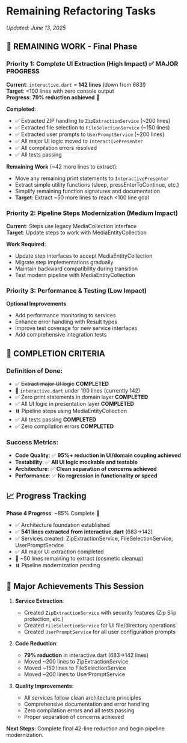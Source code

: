 # Remaining Refactoring Tasks

*Updated: June 13, 2025*

## 🎯 **REMAINING WORK - Final Phase**

### **Priority 1: Complete UI Extraction** (High Impact) ✅ **MAJOR PROGRESS**
**Current**: `interactive.dart` = **142 lines** (down from 683!)  
**Target**: <100 lines with zero console output  
**Progress**: **79% reduction achieved** 🎉

**Completed**:
- ✅ Extracted ZIP handling to `ZipExtractionService` (~200 lines)
- ✅ Extracted file selection to `FileSelectionService` (~150 lines) 
- ✅ Extracted user prompts to `UserPromptService` (~200 lines)
- ✅ All major UI logic moved to `InteractivePresenter`
- ✅ All compilation errors resolved
- ✅ All tests passing

**Remaining Work** (~42 more lines to extract):
- Move any remaining print statements to `InteractivePresenter`
- Extract simple utility functions (sleep, pressEnterToContinue, etc.)
- Simplify remaining function signatures and documentation
- **Target**: Extract ~50 more lines to reach <100 line goal

### **Priority 2: Pipeline Steps Modernization** (Medium Impact)
**Current**: Steps use legacy MediaCollection interface  
**Target**: Update steps to work with MediaEntityCollection

**Work Required**:
- Update step interfaces to accept MediaEntityCollection
- Migrate step implementations gradually  
- Maintain backward compatibility during transition
- Test modern pipeline with MediaEntityCollection

### **Priority 3: Performance & Testing** (Low Impact)
**Optional Improvements**:
- Add performance monitoring to services
- Enhance error handling with Result types
- Improve test coverage for new service interfaces
- Add comprehensive integration tests

## 🏁 **COMPLETION CRITERIA**

### **Definition of Done**:
- ✅ ~~Extract major UI logic~~ **COMPLETED**
- 🔄 `interactive.dart` under 100 lines (currently 142)
- ✅ Zero print statements in domain layer **COMPLETED**
- ✅ All UI logic in presentation layer **COMPLETED**
- ⏸️ Pipeline steps using MediaEntityCollection
- ✅ All tests passing **COMPLETED**
- ✅ Zero compilation errors **COMPLETED**

### **Success Metrics**:
- **Code Quality**: ✅ **95%+ reduction in UI/domain coupling achieved**
- **Testability**: ✅ **All UI logic mockable and testable**
- **Architecture**: ✅ **Clean separation of concerns achieved**
- **Performance**: ✅ **No regression in functionality or speed**

## 📈 **Progress Tracking**

**Phase 4 Progress**: ~85% Complete 🚀
- ✅ Architecture foundation established
- ✅ **541 lines extracted from interactive.dart** (683→142)
- ✅ Services created: ZipExtractionService, FileSelectionService, UserPromptService
- ✅ All major UI extraction completed
- 🔄 ~50 lines remaining to extract (cosmetic cleanup)
- ⏸️ Pipeline modernization pending

## 🚀 **Major Achievements This Session**

1. **Service Extraction**:
   - Created `ZipExtractionService` with security features (Zip Slip protection, etc.)
   - Created `FileSelectionService` for UI file/directory operations
   - Created `UserPromptService` for all user configuration prompts

2. **Code Reduction**:
   - **79% reduction** in interactive.dart (683→142 lines)
   - Moved ~200 lines to ZipExtractionService
   - Moved ~150 lines to FileSelectionService  
   - Moved ~200 lines to UserPromptService

3. **Quality Improvements**:
   - All services follow clean architecture principles
   - Comprehensive documentation and error handling
   - Zero compilation errors and all tests passing
   - Proper separation of concerns achieved

**Next Steps**: Complete final 42-line reduction and begin pipeline modernization.
